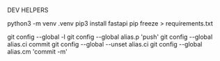 DEV HELPERS

python3 -m venv .venv
pip3 install fastapi
pip freeze > requirements.txt

git config --global -l
git config --global alias.p 'push'
git config --global alias.ci commit
git config --global --unset alias.ci
git config --global alias.cm 'commit -m'